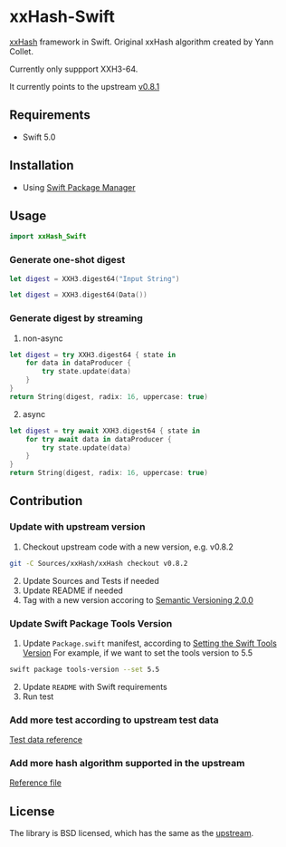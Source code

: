 # xxHash-Swift

[xxHash](https://cyan4973.github.io/xxHash/) framework in Swift. Original xxHash algorithm created by Yann Collet.

Currently only suppport XXH3-64. 

It currently points to the upstream [v0.8.1](https://github.com/Cyan4973/xxHash/blob/v0.8.1/CHANGELOG)


## Requirements
* Swift 5.0

## Installation
* Using [Swift Package Manager](https://www.swift.org/package-manager/)

## Usage
```Swift
import xxHash_Swift
```

### Generate one-shot digest
```Swift
let digest = XXH3.digest64("Input String")

let digest = XXH3.digest64(Data())
```

### Generate digest by streaming
1. non-async
```Swift
let digest = try XXH3.digest64 { state in
    for data in dataProducer {
        try state.update(data)
    }
}
return String(digest, radix: 16, uppercase: true)
```

2. async
```Swift
let digest = try await XXH3.digest64 { state in
    for try await data in dataProducer {
        try state.update(data)
    }
}
return String(digest, radix: 16, uppercase: true)
```

## Contribution

### Update with upstream version

1. Checkout upstream code with a new version, e.g. v0.8.2
```bash
git -C Sources/xxHash/xxHash checkout v0.8.2
```

2. Update Sources and Tests if needed
3. Update README if needed
4. Tag with a new version accoring to [Semantic Versioning 2.0.0](https://semver.org/)


### Update Swift Package Tools Version
1. Update `Package.swift` manifest, according to [Setting the Swift Tools Version](https://github.com/apple/swift-package-manager/blob/main/Documentation/Usage.md#setting-the-swift-tools-version)
For example, if we want to set the tools version to 5.5
```bash
swift package tools-version --set 5.5
```
2. Update `README` with Swift requirements
3. Run test


### Add more test according to upstream test data
[Test data reference](https://github.com/Cyan4973/xxHash/blob/v0.8.1/cli/xsum_sanity_check.c)

### Add more hash algorithm supported in the upstream
[Reference file](https://github.com/Cyan4973/xxHash/blob/v0.8.1/xxhash.h)


## License
The library is BSD licensed, which has the same as the [upstream](https://github.com/Cyan4973/xxHash/tree/dev#license).
